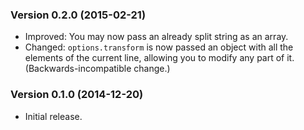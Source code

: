 ### Version 0.2.0 (2015-02-21) ###

- Improved: You may now pass an already split string as an array.
- Changed: `options.transform` is now passed an object with all the elements of
  the current line, allowing you to modify any part of it.
  (Backwards-incompatible change.)


### Version 0.1.0 (2014-12-20) ###

- Initial release.
